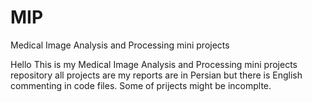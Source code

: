 # MIP
Medical Image Analysis and Processing mini projects


Hello This is my Medical Image Analysis and Processing mini projects repository all projects are my reports are in Persian but there is English commenting in code files.
Some of prijects might be incomplte.
